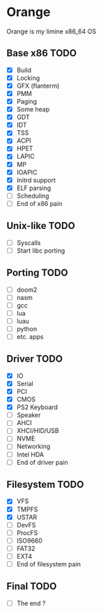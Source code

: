 
# Orange

Orange is my limine x86_64 OS

## Base x86 TODO

- [x] Build
- [x] Locking
- [x] GFX (flanterm)
- [x] PMM 
- [x] Paging
- [x] Some heap
- [x] GDT
- [x] IDT
- [x] TSS
- [x] ACPI
- [x] HPET
- [x] LAPIC 
- [x] MP
- [x] IOAPIC
- [x] Initrd support
- [x] ELF parsing
- [ ] Scheduling
- [ ] End of x86 pain

## Unix-like TODO

- [ ] Syscalls
- [ ] Start libc porting

## Porting TODO

- [ ] doom2
- [ ] nasm
- [ ] gcc
- [ ] lua
- [ ] luau
- [ ] python
- [ ] etc. apps

## Driver TODO

- [x] IO
- [x] Serial
- [x] PCI
- [x] CMOS
- [x] PS2 Keyboard 
- [ ] Speaker
- [ ] AHCI
- [ ] XHCI/HID/USB
- [ ] NVME
- [ ] Networking
- [ ] Intel HDA
- [ ] End of driver pain

## Filesystem TODO

- [x] VFS
- [x] TMPFS
- [x] USTAR
- [ ] DevFS
- [ ] ProcFS
- [ ] ISO9660
- [ ] FAT32
- [ ] EXT4
- [ ] End of filesystem pain

## Final TODO

- [ ] The end ?